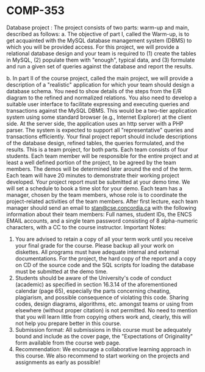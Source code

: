 # COMP-353
Database project
: The project consists of two parts: warm-up and main, described as follows:
a. The objective of part I, called the Warm-up, is to get acquainted with the MySQL
database management system (DBMS) to which you will be provided access. For
this project, we will provide a relational database design and your team is required
to (1) create the tables in MySQL, (2) populate them with "enough", typical data,
and (3) formulate and run a given set of queries against the database and report
the results.

b. In part II of the course project, called the main project, we will provide a description
of a "realistic" application for which your team should design a database schema.
You need to show details of the steps from the E/R diagram to the refined and
normalized relations. You also need to develop a suitable user interface to
facilitate expressing and executing queries and transactions against the MySQL
DBMS. This would be a two-tier application system using some standard browser
(e.g., Internet Explorer) at the client side. At the server side, the application uses
an http server with a PHP parser. The system is expected to support all
"representative" queries and transactions efficiently. Your final project report
should include descriptions of the database design, refined tables, the queries
formulated, and the results. This is a team project, for both parts. Each team
consists of four students. Each team member will be responsible for the entire
project and at least a well defined portion of the project, to be agreed by the team
members. The demos will be determined later around the end of the term. Each
team will have 20 minutes to demonstrate their working project developed. Your
project report must be submitted at your demo time. We will set a schedule to
book a time slot for your demo. Each team has a manager, chosen by the team
members, whose role is to coordinate the project-related activities of the team
members. After first lecture, each team manager should send an email to
stan@cse.concordia.ca with the following information about their team members:
Full names, student IDs, the ENCS EMAIL accounts, and a single team password
consisting of 8 alpha-numeric characters, with a CC to the course instructor.
Important Notes:
1. You are advised to retain a copy of all your term work until you receive your final grade for
the course. Please backup all your work on diskettes. All programs must have adequate
internal and external documentations. For the project, the hard copy of the report and a
copy on CD of the source code and the SQL scripts for loading the database must be
submitted at the demo time.
2. Students should be aware of the University's code of conduct (academic) as specified in
section 16.3.14 of the aforementioned calendar (page 65), especially the parts concerning
cheating, plagiarism, and possible consequence of violating this code. Sharing codes,
design diagrams, algorithms, etc. amongst teams or using from elsewhere (without proper
citation) is not permitted. No need to mention that you will learn little from copying others
work and, clearly, this will not help you prepare better in this course.
3. Submission format: All submissions in this course must be adequately bound and
include as the cover page, the "Expectations of Originality" form available from the course
web page.
4. Recommendation: We encourage a collaborative learning approach in this course. We
also recommend to start working on the projects and assignments as early as possible! 
